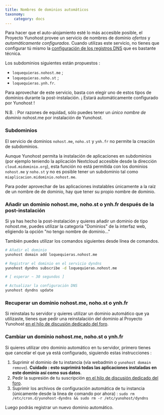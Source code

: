 ```yaml
---
title: Nombres de dominios automáticos
taxonomy:
    category: docs
---
```


Para hacer que el auto-alojamiento esté lo más accesible posible, el Proyecto Yunohost provee un servicio de nombres de dominio *ofertos* y *automáticamente configurados*. Cuando utilizas este servicio, no tienes que configurar tú mismo la [configuración de los registros DNS](/dns_config) que es bastante técnica.

Los subdominios siguientes están propuestos :
- `loquequieras.nohost.me` ;
- `loquequieras.noho.st` ;
- `loquequieras.ynh.fr`.

Para aprovechar de este servicio, basta con elegir uno de estos tipos de dominios durante la post-instalación. ¡ Estará automáticamente configurado por Yunohost !

N.B. : Por razones de equidad, sólo puedes tener un *único nombre de dominio* nohost.me por instalación de Yunohost.

### Subdominios

El servicio de dominios `nohost.me`, `noho.st` y `ynh.fr` no permite la creación de subdominios.

Aunque Yunohost permita la instalación de aplicaciones en subdominios (por ejemplo teniendo la aplicación Nextcloud accesible desde la dirección `cloud.midominio.org`), esta función no está permitida con los dominios `nohost.me` y `noho.st` y no es posible tener un subdominio tal como `miaplicacion.midominio.nohost.me`.

Para poder aprovechar de las aplicaciones instalables únicamente a la raíz de un nombre de de dominio, hay que tener su propio nombre de dominio.

### Añadir un dominio nohost.me, noho.st o ynh.fr después de la post-instalación

Si ya has hecho la post-instalación y quieres añadir un dominio de tipo nohost.me, puedes utilizar la categoría "Dominios" de la interfaz web, eligiendo la opción "no tengo nombre de dominio..."

También puedes utilizar los comandos siguientes desde línea de comandos.


```bash
# Añadir el dominio
yunohost domain add loquequieras.nohost.me

# Registrar el dominio en el servicio dyndns
yunohost dyndns subscribe -d loquequieras.nohost.me

# [ esperar ~ 30 segundos ]

# Actualizar la configuración DNS
yunohost dyndns update
```

### Recuperar un dominio nohost.me, noho.st o ynh.fr

Si reinstalas tu servidor y quieres utilizar un dominio automático que ya utilizaste, tienes que pedir una reinstalación del dominio al Proyecto Yunohost [en el hilo de discusión dedicado del foro](https://forum.yunohost.org/t/nohost-domain-recovery/442).

### Cambiar un dominio nohost.me, noho.st o ynh.fr
Si quieres utilizar otro dominio automático en tu servidor, primero tienes que cancelar el que ya está configurado, siguiendo estas instrucciones :
1. Suprimir el dominio de tu instancia (vía webadmin o `yunohost domain remove`). **Cuidado : esto suprimirá todas las aplicaciones instaladas en este dominio así como sus datos**.
2. Pedir la supresión de tu suscripción [en el hilo de discusión dedicado del foro](https://forum.yunohost.org/t/nohost-domain-recovery/442).
3. Suprimir los archivos de configuración automática de tu instancia (únicamente desde la linea de comando por ahora) : `sudo rm /etc/cron.d/yunohost-dyndns && sudo rm -r /etc/yunohost/dyndns`


Luego podrás registrar un nuevo dominio automático.
